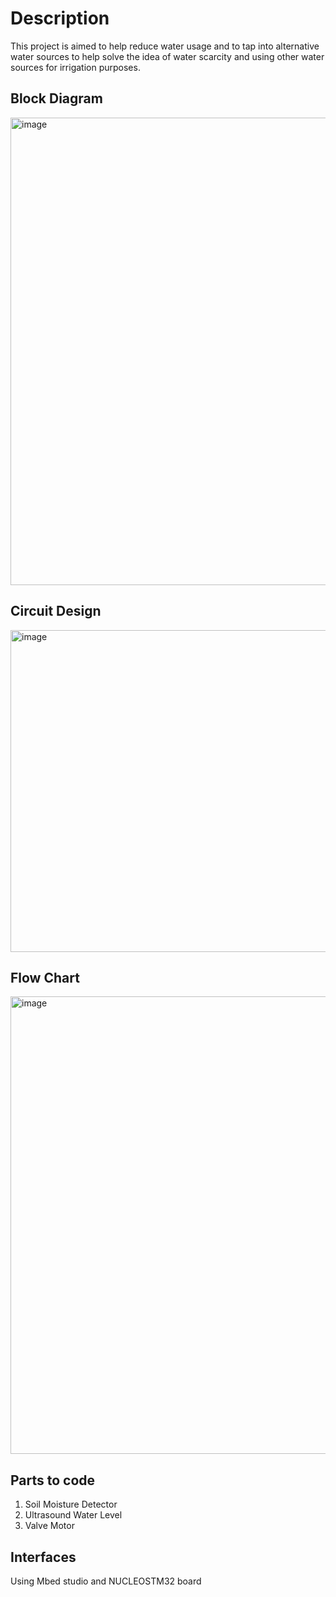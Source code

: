 #  Description

This project is aimed to help reduce water usage and to tap into alternative water sources to help solve the idea of water scarcity and using other water sources for irrigation purposes.

## Block Diagram

<img width="748" alt="image" src="https://github.com/user-attachments/assets/667d2610-0152-4b08-96e2-f42efc12af71" />


## Circuit Design

<img width="515" alt="image" src="https://github.com/user-attachments/assets/ababb57f-756e-4f98-9a74-f2409ea1dd09" />


## Flow Chart

<img width="732" alt="image" src="https://github.com/user-attachments/assets/1d2a64a0-5de5-4bd7-82d0-a7d127b734c6" />


## Parts to code 
1. Soil Moisture Detector
2. Ultrasound Water Level
3. Valve Motor

## Interfaces

Using Mbed studio and NUCLEOSTM32 board
